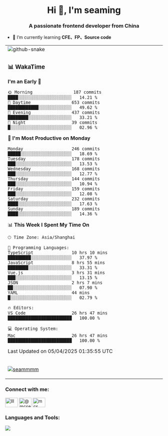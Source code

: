 <h1 align="center">Hi 👋, I'm seaming</h1>
<h3 align="center">A passionate frontend developer from China</h3>

- 🌱 I’m currently learning **CFE、FP、Source code**

<div align="center">

<table>

<tr><td>
  <img alt="github-snake" src="profile-snake-contrib/github-user-contribution.svg"/>
</td></tr>

<tr><td>

### 📊 WakaTime

<!--START_SECTION:waka-->
**I'm an Early 🐤** 

```text
🌞 Morning                187 commits         ████░░░░░░░░░░░░░░░░░░░░░   14.21 % 
🌆 Daytime                653 commits         ████████████░░░░░░░░░░░░░   49.62 % 
🌃 Evening                437 commits         ████████░░░░░░░░░░░░░░░░░   33.21 % 
🌙 Night                  39 commits          █░░░░░░░░░░░░░░░░░░░░░░░░   02.96 % 
```
📅 **I'm Most Productive on Monday** 

```text
Monday                   246 commits         █████░░░░░░░░░░░░░░░░░░░░   18.69 % 
Tuesday                  178 commits         ███░░░░░░░░░░░░░░░░░░░░░░   13.53 % 
Wednesday                168 commits         ███░░░░░░░░░░░░░░░░░░░░░░   12.77 % 
Thursday                 144 commits         ███░░░░░░░░░░░░░░░░░░░░░░   10.94 % 
Friday                   159 commits         ███░░░░░░░░░░░░░░░░░░░░░░   12.08 % 
Saturday                 232 commits         ████░░░░░░░░░░░░░░░░░░░░░   17.63 % 
Sunday                   189 commits         ████░░░░░░░░░░░░░░░░░░░░░   14.36 % 
```


📊 **This Week I Spent My Time On** 

```text
🕑︎ Time Zone: Asia/Shanghai

💬 Programming Languages: 
TypeScript               10 hrs 10 mins      █████████░░░░░░░░░░░░░░░░   37.97 % 
JavaScript               8 hrs 55 mins       ████████░░░░░░░░░░░░░░░░░   33.31 % 
Vue.js                   3 hrs 31 mins       ███░░░░░░░░░░░░░░░░░░░░░░   13.15 % 
JSON                     2 hrs 7 mins        ██░░░░░░░░░░░░░░░░░░░░░░░   07.90 % 
YAML                     44 mins             █░░░░░░░░░░░░░░░░░░░░░░░░   02.79 % 

🔥 Editors: 
VS Code                  26 hrs 47 mins      █████████████████████████   100.00 % 

💻 Operating System: 
Mac                      26 hrs 47 mins      █████████████████████████   100.00 % 
```


 Last Updated on 05/04/2025 01:35:55 UTC
<!--END_SECTION:waka-->

</td></tr>

<tr><td>
  <p align="left"> <a href="https://github.com/ryo-ma/github-profile-trophy"><img src="https://github-profile-trophy.vercel.app/?username=seammmm" alt="seammmm" /></a> </p>
</td></tr>
</table>

<h3 align="left">Connect with me:</h3>
<p align="left">
<a href="https://dev.to/lll" target="blank"><img align="center" src="https://raw.githubusercontent.com/rahuldkjain/github-profile-readme-generator/master/src/images/icons/Social/devto.svg" alt="lll" height="30" width="40" /></a>
<a href="https://medium.com/@mcseaming" target="blank"><img align="center" src="https://raw.githubusercontent.com/rahuldkjain/github-profile-readme-generator/master/src/images/icons/Social/medium.svg" alt="@mcseaming" height="30" width="40" /></a>
<a href="https://www.leetcode.com/mcs" target="blank"><img align="center" src="https://raw.githubusercontent.com/rahuldkjain/github-profile-readme-generator/master/src/images/icons/Social/leet-code.svg" alt="mcs" height="30" width="40" /></a>
</p>

<h3 align="left">Languages and Tools:</h3>
<img align="left" src="https://skillicons.dev/icons?i=sass,ts,jest,express,nuxt,firebase,gatsby,js,vue,react,redux,docker,discord,mongodb,stackoverflow,idea,git,vscode,github,gitlab,figma,vite,svg,next,gulp,webpack,bootstrap,jquery,swift,prisma" />
